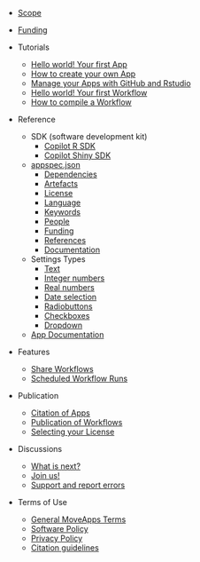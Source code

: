 - [Scope](scope.md)
- [Funding](funding.md)

- Tutorials
  - [Hello world! Your first App](hello_world_app.md)
  - [How to create your own App](create_app.md)
  - [Manage your Apps with GitHub and Rstudio](manage_app_github.md)
  - [Hello world! Your first Workflow](hello_world_workflow.md)
  - [How to compile a Workflow](create_workflow.md)

- Reference
  - SDK (software development kit)
    - [Copilot R SDK](copilot-r-sdk.md)
    - [Copilot Shiny SDK](copilot-shiny-sdk.md)
  - [appspec.json](appspec.md)
    - [Dependencies](appspec.md#Dependencies)
    - [Artefacts](appspec.md#Artefacts)
    - [License](appspec.md#License)
    - [Language](appspec.md#Language)
    - [Keywords](appspec.md#Keywords)
    - [People](appspec.md#People)
    - [Funding](appspec.md#Funding)
    - [References](appspec.md#References)
    - [Documentation](appspec.md#Documentation)
  - Settings Types
    - [Text](string.md)
    - [Integer numbers](integer.md)
	- [Real numbers](double.md)
    - [Date selection](timestamp.md)
    - [Radiobuttons](radiobuttons.md)
    - [Checkboxes](checkbox.md)
    - [Dropdown](dropdown.md)
  - [App Documentation](files/README_template.md)

- Features
  - [Share Workflows](share_workflow.md)
  - [Scheduled Workflow Runs](scheduled_runs.md)

- Publication
  - [Citation of Apps](cite_app.md)
  - [Publication of Workflows](publish_workflow.md)
  - [Selecting your License](license.md)

- Discussions
  - [What is next?](whatsnext.md)
  - [Join us!](reachout.md)
  - [Support and report errors](support.md)

- Terms of Use
  - [General MoveApps Terms](terms_of_use.md)
  - [Software Policy](software_policy.md)
  - [Privacy Policy](privacy_policy.md)
  - [Citation guidelines](citation_guide.md)

